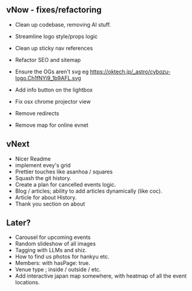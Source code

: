 ## vNow - fixes/refactoring

- Clean up codebase, removing AI stuff.
- Streamline logo style/props logic
- Clean up sticky nav references
- Refactor SEO and sitemap

- Ensure the OGs aren't svg eg https://oktech.jp/_astro/cybozu-logo.Ch1fNYi9_1b9AFL.svg
- Add info button on the lightbox
- Fix osx chrome projector view
- Remove redirects
- Remove map for online evnet

## vNext

- Nicer Readme
- implement evey's grid
- Prettier touches like asanhoa / squares
- Squash the git history.
- Create a plan for cancelled events logic.
- Blog / articles; ability to add articles dynamically (like coc).
- Article for about History.
- Thank you section on about

## Later?

- Carousel for upcoming events
- Random slideshow of all images
- Tagging with LLMs and shiz.
- How to find us photos for hankyu etc.
- Members: with hasPage: true.
- Venue type ; inside / outside / etc.
- Add interactive japan map somewhere, with heatmap of all the event locations.

